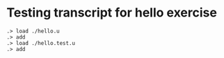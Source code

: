 # Testing transcript for hello exercise

```ucm
.> load ./hello.u
.> add
.> load ./hello.test.u
.> add
```
